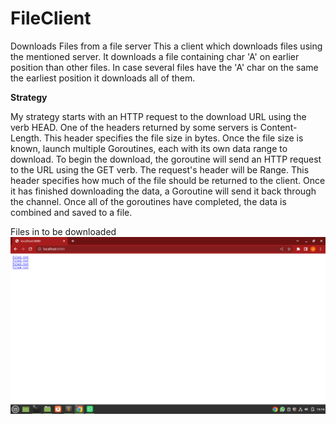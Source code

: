 # FileClient
Downloads Files from a file server
This a client which downloads files using the mentioned server.
It downloads a file containing char 'A' on earlier position than other files.
In case several files have the 'A' char on the same the earliest position it downloads all of them.

**Strategy**

My strategy starts with an HTTP request to the download URL using the verb HEAD. One of the headers returned by some servers is Content-Length. This header specifies the file size in bytes. Once the file size is known, launch multiple Goroutines, each with its own data range to download. To begin the download, the goroutine will send an HTTP request to the URL using the GET verb.
The request's header will be Range. This header specifies how much of the file should be returned to the client. Once it has finished downloading the data, a Goroutine will send it back through the channel. Once all of the goroutines have completed, the data is combined and saved to a file.

Files in to be downloaded
![alt text](https://github.com/duncanodhis/FileClient/blob/3241fe341d076a2395e2f21bc8bd0fde5514ea53/Screenshot%20from%202022-10-14%2013-14-09.png)
